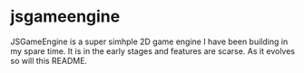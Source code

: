 # jsgameengine

JSGameEngine is a super simhple 2D game engine I have been building in my spare time. It is in the early stages and features are scarse.
As it evolves so will this README.
